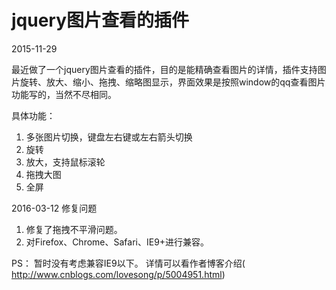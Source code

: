 # jquery图片查看的插件
2015-11-29

最近做了一个jquery图片查看的插件，目的是能精确查看图片的详情，插件支持图片旋转、放大、缩小、拖拽、缩略图显示，界面效果是按照window的qq查看图片功能写的，当然不尽相同。
 
具体功能：
 1. 多张图片切换，键盘左右键或左右箭头切换
 2. 旋转
 3. 放大，支持鼠标滚轮
 4. 拖拽大图
 5. 全屏

2016-03-12 修复问题

1. 修复了拖拽不平滑问题。
2. 对Firefox、Chrome、Safari、IE9+进行兼容。

PS：
暂时没有考虑兼容IE9以下。
详情可以看作者博客介绍( http://www.cnblogs.com/lovesong/p/5004951.html)
